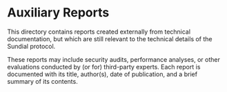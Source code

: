 # Auxiliary Reports

This directory contains reports created externally from technical documentation, but which are still relevant to the technical details of the Sundial protocol.

These reports may include security audits, performance analyses, or other evaluations conducted by (or for) third-party experts. Each report is documented with its title, author(s), date of publication, and a brief summary of its contents.